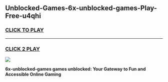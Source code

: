 
## Unblocked-Games-6x-unblocked-games-Play-Free-u4qhi
<h3>
<a href="https://premium76.site?title=6x-unblocked-games&ref=10A">CLICK TO PLAY</a></h3>
<hr>

<h3>
<a href="https://premium76.site?title=6x-unblocked-games&ref=10A">CLICK 2 PLAY</a>
  
</h3>

<a href="https://premium76.site?title=6x-unblocked-games&ref=10A"><img src="https://clearcache.store/games.png"></a>


**6x-unblocked-games games unblocked: Your Gateway to Fun and Accessible Online Gaming**
